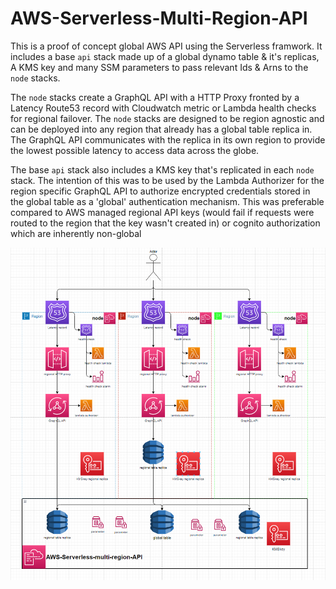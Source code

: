 # AWS-Serverless-Multi-Region-API

This is a proof of concept global AWS API using the Serverless framwork.
It includes a base `api` stack made up of a global dynamo table & it's replicas, A KMS key and many SSM parameters to pass relevant Ids & Arns to the `node` stacks.

The `node` stacks create a GraphQL API with a HTTP Proxy fronted by a Latency Route53 record with Cloudwatch metric or Lambda health checks for regional failover. The `node` stacks are designed to be region agnostic and can be deployed into any region that already has a global table replica in. The GraphQL API communicates with the replica in its own region to provide the lowest possible latency to access data across the globe.

The base `api` stack also includes a KMS key that's replicated in each `node` stack. The intention of this was to be used by the Lambda Authorizer for the region specific GraphQL API to authorize encrypted credentials stored in the global table as a 'global' authentication mechanism. This was preferable compared to AWS managed regional API keys (would fail if requests were routed to the region that the key wasn't created in) or cognito authorization which are inherently non-global

![Diagram](images/diagram.png)
